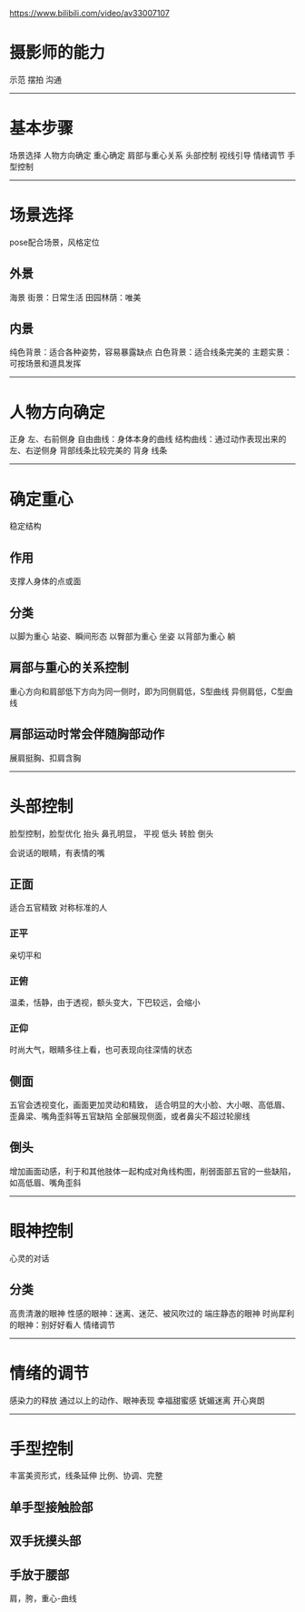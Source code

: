 
https://www.bilibili.com/video/av33007107

# 摄影师的能力
示范
摆拍
沟通

---
# 基本步骤
场景选择
人物方向确定
重心确定
肩部与重心关系
头部控制
视线引导
情绪调节
手型控制

---
# 场景选择
pose配合场景，风格定位
## 外景
海景
街景：日常生活
田园林荫：唯美
## 内景
纯色背景：适合各种姿势，容易暴露缺点
白色背景：适合线条完美的
主题实景：可按场景和道具发挥

---
# 人物方向确定
正身
左、右前侧身
	自由曲线：身体本身的曲线
	结构曲线：通过动作表现出来的
左、右逆侧身
	背部线条比较完美的
背身
	线条

---
# 确定重心
稳定结构
## 作用
支撑人身体的点或面
## 分类
以脚为重心
	站姿、瞬间形态
以臀部为重心
	坐姿
以背部为重心
	躺

## 肩部与重心的关系控制
重心方向和肩部低下方向为同一侧时，即为同侧肩低，S型曲线
异侧肩低，C型曲线

## 肩部运动时常会伴随胸部动作
展肩挺胸、扣肩含胸

---
# 头部控制
脸型控制，脸型优化
抬头
	鼻孔明显，
平视
低头
转脸
倒头

会说话的眼睛，有表情的嘴

## 正面
适合五官精致 对称标准的人
### 正平
亲切平和
### 正俯
温柔，恬静，由于透视，额头变大，下巴较远，会缩小
### 正仰
时尚大气，眼睛多往上看，也可表现向往深情的状态

## 侧面
五官会透视变化，画面更加灵动和精致，
适合明显的大小脸、大小眼、高低眉、歪鼻梁、嘴角歪斜等五官缺陷
全部展现侧面，或者鼻尖不超过轮廓线

## 倒头
增加画面动感，利于和其他肢体一起构成对角线构图，削弱面部五官的一些缺陷，如高低眉、嘴角歪斜

---
# 眼神控制
心灵的对话
## 分类
高贵清澈的眼神
性感的眼神：迷离、迷茫、被风吹过的
端庄静态的眼神
时尚犀利的眼神：别好好看人
情绪调节

---
# 情绪的调节
感染力的释放
通过以上的动作、眼神表现
幸福甜蜜感
妩媚迷离
开心爽朗

---
# 手型控制
丰富美资形式，线条延伸
比例、协调、完整
## 单手型接触脸部
## 双手抚摸头部
## 手放于腰部


肩，胯，重心-曲线














































